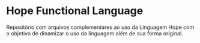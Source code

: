 # Hope Functional Language

Repositório com arquivos complementares ao uso da Linguagem Hope com o objetivo de dinamizar o uso da linguagem além de sua forma original.
